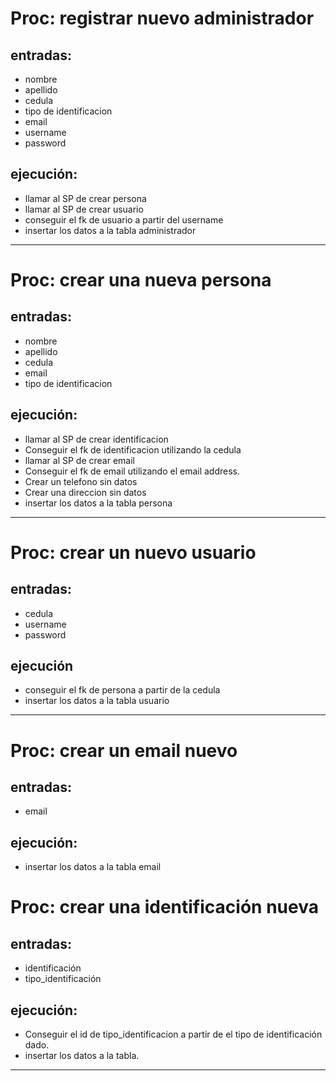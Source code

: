 # Proc: registrar nuevo administrador
## entradas:
- nombre
- apellido
- cedula
- tipo de identificacion
- email
- username
- password

## ejecución:
- llamar al SP de crear persona
- llamar al SP de crear usuario
- conseguir el fk de usuario a partir del username
- insertar los datos a la tabla administrador
* * *
# Proc: crear una nueva persona
## entradas:
- nombre
- apellido
- cedula
- email
- tipo de identificacion

## ejecución:
- llamar al SP de crear identificacion
- Conseguir el fk de identificacion utilizando la cedula
- llamar al SP de crear email
- Conseguir el fk de email utilizando el email address.
- Crear un telefono sin datos
- Crear una direccion sin datos
- insertar los datos a la tabla persona
* * *
# Proc: crear un nuevo usuario
## entradas:
- cedula
- username
- password
 
## ejecución
- conseguir el fk de persona a partir de la cedula
- insertar los datos a la tabla usuario
* * *  
# Proc: crear un email nuevo
## entradas:
- email

## ejecución:
- insertar los datos a la tabla email

# Proc: crear una identificación nueva
## entradas:
- identificación
- tipo_identificación

## ejecución:
- Conseguir el id de tipo_identificacion a partir de el tipo de identificación dado.
- insertar los datos a la tabla.
* * *